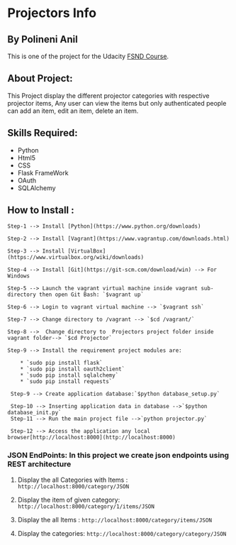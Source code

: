 # Projectors Info  
## By Polineni Anil
This is one of the project for the Udacity [FSND Course](https://www.udacity.com/course/full-stack-web-developer-nanodegree--nd004).

## About Project:
This Project display the different projector categories with respective projector items, Any user can view the items but only authenticated people can add an item, edit an item, delete an item. 

## Skills Required:
   * Python
   * Html5
   * CSS
   * Flask FrameWork
   * OAuth
   * SQLAlchemy
  
## How to Install :

    Step-1 --> Install [Python](https://www.python.org/downloads)
    
    Step-2 --> Install [Vagrant](https://www.vagrantup.com/downloads.html)
    
    Step-3 --> Install [VirtualBox](https://www.virtualbox.org/wiki/downloads)
    
    Step-4 --> Install [Git](https://git-scm.com/download/win) --> For Windows
    
    Step-5 --> Launch the vagrant virtual machine inside vagrant sub-directory then open Git Bash: `$vagrant up`
    
    Step-6 --> Login to vagrant virtual machine --> `$vagrant ssh`
    
    Step-7 --> Change directory to /vagrant --> `$cd /vagrant/`
    
    Step-8 -->  Change directory to  Projectors project folder inside vagrant folder--> `$cd Projector`
    
    Step-9 --> Install the requirement project modules are:
    
        * `sudo pip install flask`
        * `sudo pip install oauth2client`
        * `sudo pip install sqlalchemy`
        * `sudo pip install requests`
    
     Step-9 --> Create application database:`$python database_setup.py`
    
     Step-10 --> Inserting application data in database -->`$python database_init.py`
     Step-11 --> Run the main project file -->`python projector.py`
    
     Step-12 --> Access the application any local browser[http://localhost:8000](http://localhost:8000)

 ### JSON EndPoints: In this project we create json endpoints using REST architecture

 1. Display the all Categories with Items : `http://localhost:8000/category/JSON`

 2. Display the item of given category: `http://localhost:8000/category/1/items/JSON`

 3. Display the all Items : `http://localhost:8000/category/items/JSON`

 4. Display the categories: `http://localhost:8000/category/category/JSON`
 












